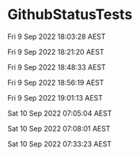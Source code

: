 # GithubStatusTests
Fri 9 Sep 2022 18:03:28 AEST

Fri 9 Sep 2022 18:21:20 AEST

Fri 9 Sep 2022 18:48:33 AEST

Fri 9 Sep 2022 18:56:19 AEST

Fri 9 Sep 2022 19:01:13 AEST

Sat 10 Sep 2022 07:05:04 AEST

Sat 10 Sep 2022 07:08:01 AEST

Sat 10 Sep 2022 07:33:23 AEST
